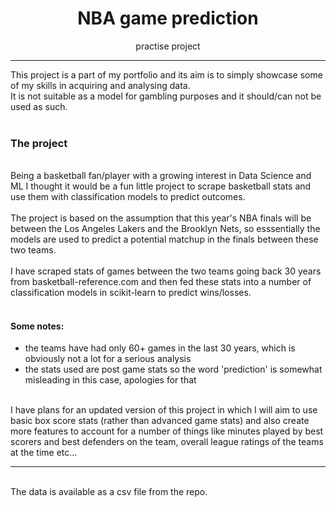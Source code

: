 <center><h1>NBA game prediction</h1></center>
<center>practise project</center>

---
This project is a part of my portfolio and its aim is to simply showcase some of my skills in acquiring and analysing data. <br>
It is not suitable as a model for gambling purposes and it should/can not be used as such.
<br>
<br>

### The project

<br>
Being a basketball fan/player with a growing interest in Data Science and ML I thought it would be a fun little project to scrape basketball stats and use them with classification models to predict outcomes.

<br>
<br>
The project is based on the assumption that this year's NBA finals will be between the Los Angeles Lakers and the Brooklyn Nets, so esssentially the models are used to predict a potential matchup in the finals between these two teams.
<br>
<br>
I have scraped stats of games between the two teams going back 30 years from basketball-reference.com and then fed these stats into a number of classification models in scikit-learn to predict wins/losses.
<br>
<br>

#### Some notes:
* the teams have had only 60+ games in the last 30 years, which is obviously not a lot for a serious analysis
* the stats used are post game stats so the word 'prediction' is somewhat misleading in this case, apologies for that

<br>
I have plans for an updated version of this project in which I will aim to use basic box score stats (rather than advanced game stats) and also create more features to account for a number of things like minutes played by best scorers and best defenders on the team, overall league ratings of the teams at the time etc...

---
<br>
The data is available as a csv file from the repo.